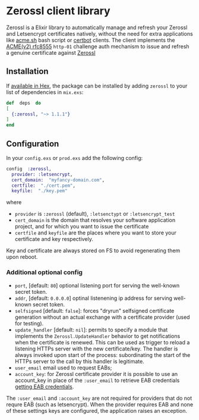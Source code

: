 
# Zerossl client library

Zerossl is a Elixir library to automatically manage and refresh your Zerossl and Letsencrypt certificates natively, without the need for extra applications like [acme.sh](https://github.com/acmesh-official/acme.sh)  bash script or [certbot](https://certbot.eff.org/) clients.
The client implements the [ACME(v2) rfc8555](https://datatracker.ietf.org/doc/html/rfc8555) `http-01` challenge auth mechanism to issue and refresh a genuine certificate against [Zerossl](https://zerossl.com/)

## Installation

If [available in Hex](https://hex.pm/docs/publish), the package can be installed by adding `zerossl` 
to your list of dependencies in `mix.exs`:

  
```elixir
def  deps  do
[
  {:zerossl, "~> 1.1.1"}
]
end
```

## Configuration

In your `config.exs` or `prod.exs` add the following config:

```elixir
config  :zerossl,
  provider: :letsencrypt,
  cert_domain:  "myfancy-domain.com",
  certfile:  "./cert.pem",
  keyfile:  "./key.pem"
```
where
* `provider` is `:zerossl` (default), `:letsenctypt` or `:letsencrypt_test`
* `cert_domain` is the domain that resolves your software application project, and for which you want to issue the certificate
* `certfile` and `keyfile` are the places where you want to store your certificate and key respectively.

Key and certificate are always stored on FS to avoid regenerating them upon reboot.

### Additional optional config
* `port`, [default: `80`] optional listening port for serving the well-known secret token.
* `addr`, [default: `0.0.0.0`] optinal listenening ip address for serving well-known secret token.
* `selfsigned` [default: `false`]: forces "dryrun" selfsigned certificate generation without an actual exchange with a certificate provider (used for testing).
* `update_handler` [default: `nil`]: permits to specify a module that implements the `Zerossl.UpdateHandler` behavior to get notifications when the certificate is renewed. This can be used as trigger to reload a listening HTTPs server with the new certificate/key. The handler is always invoked upon start of the process: subordinating the start of the HTTPs server to the call by this handler is legitimate.
* `user_email` email used to request EABs;
* `account_key`: for Zerossl certificate provider it is possible to use an account_key in place of the `:user_email` to retrieve EAB credentials [getting EAB credentials](https://zerossl.com/documentation/acme/generate-eab-credentials/). 

The `:user_email` and `:account_key` are not required for providers that do not requre EAB (such as letsencrypt). When the provider requires EAB and none of these settings keys are configured, the application raises an exception.


